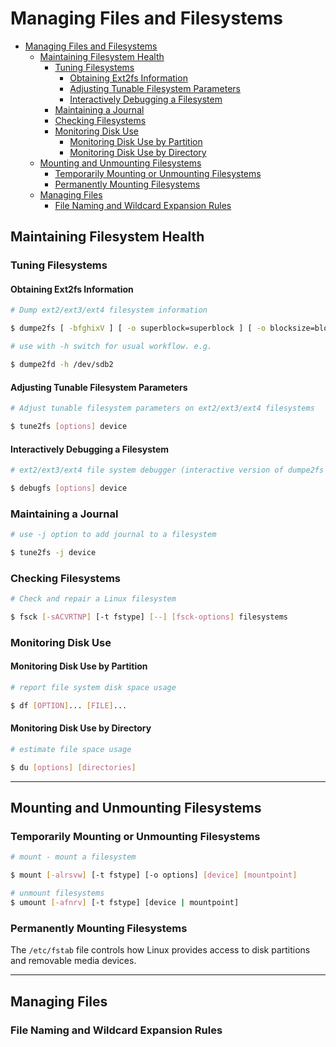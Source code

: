# Managing Files and Filesystems

- [Managing Files and Filesystems](#managing-files-and-filesystems)
  - [Maintaining Filesystem Health](#maintaining-filesystem-health)
    - [Tuning Filesystems](#tuning-filesystems)
      - [Obtaining Ext2fs Information](#obtaining-ext2fs-information)
      - [Adjusting Tunable Filesystem Parameters](#adjusting-tunable-filesystem-parameters)
      - [Interactively Debugging a Filesystem](#interactively-debugging-a-filesystem)
    - [Maintaining a Journal](#maintaining-a-journal)
    - [Checking Filesystems](#checking-filesystems)
    - [Monitoring Disk Use](#monitoring-disk-use)
      - [Monitoring Disk Use by Partition](#monitoring-disk-use-by-partition)
      - [Monitoring Disk Use by Directory](#monitoring-disk-use-by-directory)
  - [Mounting and Unmounting Filesystems](#mounting-and-unmounting-filesystems)
    - [Temporarily Mounting or Unmounting Filesystems](#temporarily-mounting-or-unmounting-filesystems)
    - [Permanently Mounting Filesystems](#permanently-mounting-filesystems)
  - [Managing Files](#managing-files)
    - [File Naming and Wildcard Expansion Rules](#file-naming-and-wildcard-expansion-rules)

## Maintaining Filesystem Health

### Tuning Filesystems

#### Obtaining Ext2fs Information

```bash
# Dump ext2/ext3/ext4 filesystem information

$ dumpe2fs [ -bfghixV ] [ -o superblock=superblock ] [ -o blocksize=blocksize ] device

# use with -h switch for usual workflow. e.g.

$ dumpe2fd -h /dev/sdb2
```

#### Adjusting Tunable Filesystem Parameters

```bash
# Adjust tunable filesystem parameters on ext2/ext3/ext4 filesystems

$ tune2fs [options] device 
```

#### Interactively Debugging a Filesystem

```bash
# ext2/ext3/ext4 file system debugger (interactive version of dumpe2fs and tune2fs)

$ debugfs [options] device
```

### Maintaining a Journal

```bash
# use -j option to add journal to a filesystem

$ tune2fs -j device
```

### Checking Filesystems

```bash
# Check and repair a Linux filesystem

$ fsck [-sACVRTNP] [-t fstype] [--] [fsck-options] filesystems
```

### Monitoring Disk Use

#### Monitoring Disk Use by Partition

```bash
# report file system disk space usage

$ df [OPTION]... [FILE]...
```

#### Monitoring Disk Use by Directory

```bash
# estimate file space usage

$ du [options] [directories]
```

---

## Mounting and Unmounting Filesystems

### Temporarily Mounting or Unmounting Filesystems

```bash
# mount - mount a filesystem

$ mount [-alrsvw] [-t fstype] [-o options] [device] [mountpoint]

# unmount filesystems
$ umount [-afnrv] [-t fstype] [device | mountpoint]
```

### Permanently Mounting Filesystems

The `/etc/fstab` file controls how Linux provides access to disk partitions and removable media devices.

---

## Managing Files

### File Naming and Wildcard Expansion Rules
